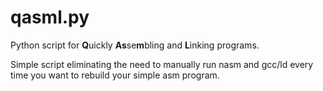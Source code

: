 # qasml.py
Python script for **Q**uickly **As**se**m**bling and **L**inking programs.

Simple script eliminating the need to manually run nasm and gcc/ld every time you want to rebuild your simple asm program.
